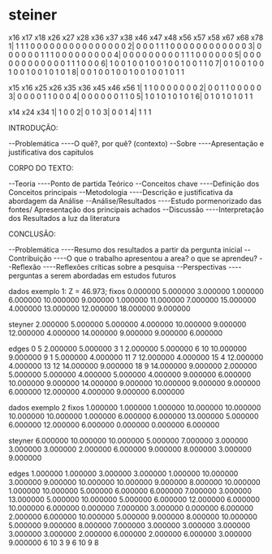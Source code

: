 # steiner

  x16 x17 x18 x26 x27 x28 x36 x37 x38 x46 x47 x48 x56 x57 x58 x67 x68 x78
1| 1   1   1   0   0   0   0   0   0   0   0   0   0   0   0   0   0   0
2| 0   0   0   1   1   1   0   0   0   0   0   0   0   0   0   0   0   0
3| 0   0   0   0   0   0   1   1   1   0   0   0   0   0   0   0   0   0
4| 0   0   0   0   0   0   0   0   0   1   1   1   0   0   0   0   0   0
5| 0   0   0   0   0   0   0   0   0   0   0   0   1   1   1   0   0   0
6| 1   0   0   1   0   0   1   0   0   1   0   0   1   0   0   1   1   0
7| 0   1   0   0   1   0   0   1   0   0   1   0   0   1   0   1   0   1
8| 0   0   1   0   0   1   0   0   1   0   0   1   0   0   1   0   1   1



  x15 x16 x25 x26 x35 x36 x45 x46 x56
1| 1   1   0   0   0   0   0   0   0
2| 0   0   1   1   0   0   0   0   0
3| 0   0   0   0   1   1   0   0   0
4| 0   0   0   0   0   0   1   1   0
5| 1   0   1   0   1   0   1   0   1
6| 0   1   0   1   0   1   0   1   1


  x14 x24 x34
1| 1   0   0
2| 0   1   0
3| 0   0   1
4| 1   1   1





INTRODUÇÃO:

--Problemática
----O quê?, por quê? (contexto)
--Sobre
----Apresentação e justificativa dos capitulos

CORPO DO TEXTO:

--Teoria
----Ponto de partida Teórico
--Conceitos chave
----Definição dos Conceitos principais
--Metodologia
----Descrição e justificativa da abordagem da Análise
--Análise/Resultados
----Estudo pormenorizado das fontes/ Apresentação dos principais achados
--Discussão
----Interpretação dos Resultados a luz da literatura

CONCLUSÃO:

--Problemática
----Resumo dos resultados a partir da pergunta inicial
--Contribuição
----O que o trabalho apresentou a area? o que se aprendeu?
--Reflexão
----Reflexões críticas sobre a pesquisa
--Perspectivas
----perguntas a serem abordadas em estudos futuros


dados exemplo 1:
Z = 46.973;
 fixos
 0.000000 5.000000
 3.000000 1.000000
 6.000000 10.000000
 9.000000 1.000000
 11.000000 7.000000
 15.000000 4.000000
 13.000000 12.000000
 18.000000 9.000000

 steyner
 2.000000 5.000000
 5.000000 4.000000
 10.000000 9.000000
 12.000000 4.000000
 14.000000 9.000000
 9.000000 6.000000

 edges
 0 5 2.000000 5.000000
 3 1 2.000000 5.000000
 6 10 10.000000 9.000000
 9 1 5.000000 4.000000
 11 7 12.000000 4.000000
 15 4 12.000000 4.000000
 13 12 14.000000 9.000000
 18 9 14.000000 9.000000
 2.000000 5.000000 5.000000 4.000000
 5.000000 4.000000 9.000000 6.000000
 10.000000 9.000000 14.000000 9.000000
 10.000000 9.000000 9.000000 6.000000
 12.000000 4.000000 9.000000 6.000000



dados exemplo 2
fixos
1.000000 1.000000
1.000000 10.000000
10.000000 10.000000
10.000000 1.000000
6.000000 6.000000
13.000000 5.000000
6.000000 12.000000
6.000000 0.000000
0.000000 6.000000

steyner
6.000000 10.000000
10.000000 5.000000
7.000000 3.000000
3.000000 3.000000
2.000000 6.000000
9.000000 8.000000
3.000000 9.000000

edges
1.000000 1.000000 3.000000 3.000000
1.000000 10.000000 3.000000 9.000000
10.000000 10.000000 9.000000 8.000000
10.000000 1.000000 10.000000 5.000000
6.000000 6.000000 7.000000 3.000000
13.000000 5.000000 10.000000 5.000000
6.000000 12.000000 6.000000 10.000000
6.000000 0.000000 7.000000 3.000000
0.000000 6.000000 2.000000 6.000000
10.000000 5.000000 9.000000 8.000000
10.000000 5.000000 9.000000 8.000000
7.000000 3.000000 3.000000 3.000000
3.000000 3.000000 2.000000 6.000000
2.000000 6.000000 3.000000 9.000000
6 10 3 9
6 10 9 8
